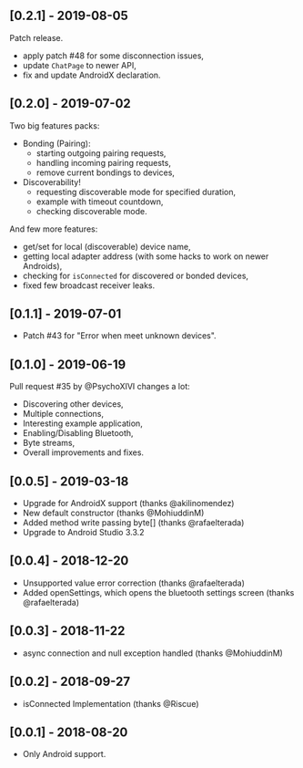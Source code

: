 ## [0.2.1] - 2019-08-05

Patch release.

* apply patch #48 for some disconnection issues,
* update `ChatPage` to newer API,
* fix and update AndroidX declaration.

## [0.2.0] - 2019-07-02

Two big features packs: 
* Bonding (Pairing):
    - starting outgoing pairing requests,
    - handling incoming pairing requests,
    - remove current bondings to devices,
* Discoverability!
    - requesting discoverable mode for specified duration,
    - example with timeout countdown,
    - checking discoverable mode.

And few more features:
* get/set for local (discoverable) device name,
* getting local adapter address (with some hacks to work on newer Androids),
* checking for `isConnected` for discovered or bonded devices,
* fixed few broadcast receiver leaks.

## [0.1.1] - 2019-07-01

* Patch #43 for "Error when meet unknown devices".

## [0.1.0] - 2019-06-19 

Pull request #35 by @PsychoXIVI changes a lot:
* Discovering other devices,
* Multiple connections,
* Interesting example application,
* Enabling/Disabling Bluetooth,
* Byte streams,
* Overall improvements and fixes.

## [0.0.5] - 2019-03-18

* Upgrade for AndroidX support (thanks @akilinomendez)
* New default constructor (thanks @MohiuddinM)
* Added method write passing byte[] (thanks @rafaelterada)
* Upgrade to Android Studio 3.3.2

## [0.0.4] - 2018-12-20

* Unsupported value error correction (thanks @rafaelterada)
* Added openSettings, which opens the bluetooth settings screen (thanks @rafaelterada)


## [0.0.3] - 2018-11-22

* async connection and null exception handled (thanks @MohiuddinM)


## [0.0.2] - 2018-09-27

* isConnected Implementation (thanks @Riscue)


## [0.0.1] - 2018-08-20

* Only Android support.